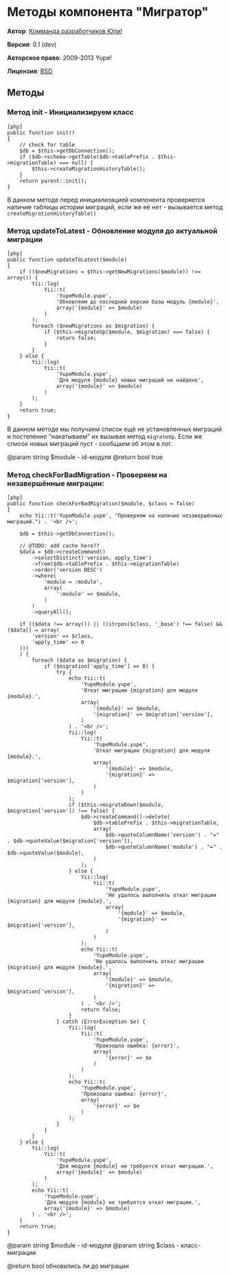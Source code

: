 Методы компонента "Мигратор"
============================

**Автор**: [Комманда разработчиков Юпи!](http://yupe.ru/feedback/contact?from=docs)

**Версия**: 0.1 (dev)

**Авторское право**:  2009-2013 Yupe!

**Лицензия**: [BSD](https://github.com/yupe/yupe/blob/master/LICENSE)

Методы
------


### Метод init - Инициализируем класс

~~~
[php]
public function init()
{
    // check for table
    $db = $this->getDbConnection();
    if ($db->schema->getTable($db->tablePrefix . $this->migrationTable) === null) {
        $this->createMigrationHistoryTable();
    }
    return parent::init();
}
~~~

В данном методе перед инициализацией компонента проверяется наличие таблицы истории миграций, если же её нет - вызывается метод `createMigrationHistoryTable()`

### Метод updateToLatest - Обновление модуля до актуальной миграции

~~~
[php]
public function updateToLatest($module)
{
    if (($newMigrations = $this->getNewMigrations($module)) !== array()) {
        Yii::log(
            Yii::t(
                'YupeModule.yupe',
                'Обновляем до последней версии базы модуль {module}',
                array('{module}' => $module)
            )
        );
        foreach ($newMigrations as $migration) {
            if ($this->migrateUp($module, $migration) === false) {
                return false;
            }
        }
    } else {
        Yii::log(
            Yii::t(
                'YupeModule.yupe',
                'Для модуля {module} новых миграций не найдено',
                array('{module}' => $module)
            )
        );
    }
    return true;
}
~~~

В данном методе мы получаем список ещё не установленных миграций и постепенно "накатываем" их вызывая метод `migrateUp`. Если же список новых миграций пуст - сообщаем об этом в лог.

@param string $module - id-модуля
@return bool true

### Метод checkForBadMigration - Проверяем на незавершённые миграции:

~~~
[php]
public function checkForBadMigration($module, $class = false)
{
    echo Yii::t('YupeModule.yupe', "Проверяем на наличие незавершённых миграций.") . '<br />';

    $db = $this->getDbConnection();

    // @TODO: add cache here??
    $data = $db->createCommand()
        ->selectDistinct('version, apply_time')
        ->from($db->tablePrefix . $this->migrationTable)
        ->order('version DESC')
        ->where(
            'module = :module',
            array(
                ':module' => $module,
            )
        )
        ->queryAll();

    if (($data !== array()) || ((strpos($class, '_base') !== false) && ($data[] = array(
        'version' => $class,
        'apply_time' => 0
    )))
    ) {
        foreach ($data as $migration) {
            if ($migration['apply_time'] == 0) {
                try {
                    echo Yii::t(
                        'YupeModule.yupe',
                        'Откат миграции {migration} для модуля {module}.',
                        array(
                            '{module}' => $module,
                            '{migration}' => $migration['version'],
                        )
                    ) . '<br />';
                    Yii::log(
                        Yii::t(
                            'YupeModule.yupe',
                            'Откат миграции {migration} для модуля {module}.',
                            array(
                                '{module}' => $module,
                                '{migration}' => $migration['version'],
                            )
                        )
                    );
                    if ($this->migrateDown($module, $migration['version']) !== false) {
                        $db->createCommand()->delete(
                            $db->tablePrefix . $this->migrationTable,
                            array(
                                $db->quoteColumnName('version') . "=" . $db->quoteValue($migration['version']),
                                $db->quoteColumnName('module') . "=" . $db->quoteValue($module),
                            )
                        );
                    } else {
                        Yii::log(
                            Yii::t(
                                'YupeModule.yupe',
                                'Не удалось выполнить откат миграции {migration} для модуля {module}.',
                                array(
                                    '{module}' => $module,
                                    '{migration}' => $migration['version'],
                                )
                            )
                        );
                        echo Yii::t(
                            'YupeModule.yupe',
                            'Не удалось выполнить откат миграции {migration} для модуля {module}.',
                            array(
                                '{module}' => $module,
                                '{migration}' => $migration['version'],
                            )
                        ) . '<br />';
                        return false;
                    }
                } catch (ErrorException $e) {
                    Yii::log(
                        Yii::t(
                            'YupeModule.yupe',
                            'Произошла ошибка: {error}',
                            array(
                                '{error}' => $e
                            )
                        )
                    );
                    echo Yii::t(
                        'YupeModule.yupe',
                        'Произошла ошибка: {error}',
                        array(
                            '{error}' => $e
                        )
                    );
                }
            }
        }
    } else {
        Yii::log(
            Yii::t(
                'YupeModule.yupe',
                'Для модуля {module} не требуется откат миграции.',
                array('{module}' => $module)
            )
        );
        echo Yii::t(
            'YupeModule.yupe',
            'Для модуля {module} не требуется откат миграции.',
            array('{module}' => $module)
        ) . '<br />';
    }
    return true;
}
~~~

@param string $module - id-модуля
@param string $class  - класс-миграции

@return bool обновились ли до миграции
